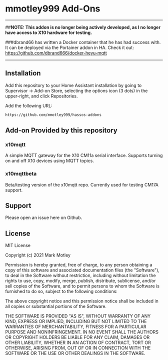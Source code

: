 # mmotley999 Add-Ons

___
##**NOTE:  This addon is no longer being actively developed, as I no longer have access to X10 hardware for testing.**

###dbrand66 has written a Docker container that he has had success with.  It can be deployed via the Portainer addon in HA.  Check it out:  https://github.com/dbrand666/docker-heyu-mqtt
___

## Installation

Add this repository to your Home Assistant installation by going to Supervisor -> Add-on Store, selecting the options icon (3 dots) in the upper-right, and click Repositories.

Add the following URL:

```txt
https://github.com/mmotley999/hassos-addons
```

## Add-on Provided by this repository

### x10mqtt

A simple MQTT gateway for the X10 CM11a serial interface.  Supports turning on and off X10 devices using MQTT topics.

### x10mqttbeta

Beta/testing version of the x10mqtt repo.  Currently used for testing CM17A support.

## Support

Please open an issue here on Github.

## License

MIT License

Copyright (c) 2021 Mark Motley

Permission is hereby granted, free of charge, to any person obtaining a copy of this software and associated documentation files (the "Software"), to deal in the Software without restriction, including without limitation the rights to use, copy, modify, merge, publish, distribute, sublicense, and/or sell copies of the Software, and to permit persons to whom the Software is furnished to do so, subject to the following conditions:

The above copyright notice and this permission notice shall be included in all copies or substantial portions of the Software.

THE SOFTWARE IS PROVIDED "AS IS", WITHOUT WARRANTY OF ANY KIND, EXPRESS OR IMPLIED, INCLUDING BUT NOT LIMITED TO THE WARRANTIES OF MERCHANTABILITY, FITNESS FOR A PARTICULAR PURPOSE AND NONINFRINGEMENT. IN NO EVENT SHALL THE AUTHORS OR COPYRIGHT HOLDERS BE LIABLE FOR ANY CLAIM, DAMAGES OR OTHER LIABILITY, WHETHER IN AN ACTION OF CONTRACT, TORT OR OTHERWISE, ARISING FROM, OUT OF OR IN CONNECTION WITH THE SOFTWARE OR THE USE OR OTHER DEALINGS IN THE SOFTWARE.
